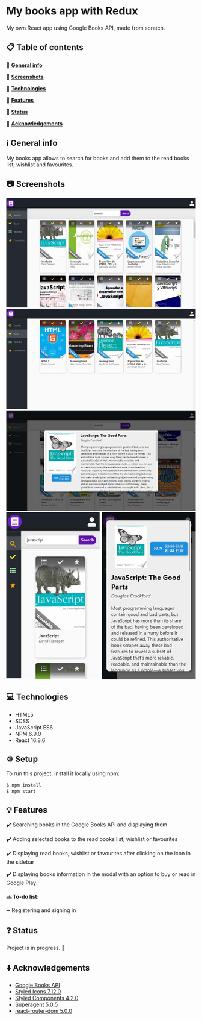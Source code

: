#  My books app with Redux
My own React app using Google Books API, made from scratch.

## :clipboard: Table of contents 
  :small_orange_diamond: [**General info**](#information_source-general-info)

:small_orange_diamond: [**Screenshots**](#camera-screenshots)

:small_orange_diamond: [**Technologies**](#computer-technologies)

:small_orange_diamond: [**Features**](#bulb-features)

:small_orange_diamond: [**Status**](#question-status)

:small_orange_diamond: [**Acknowledgements**](#arrow_down-acknowledgements)

##  :information_source: General info 
My books app allows to search for books and add them to the read books list, wishlist and favourites.

## :camera: Screenshots  
![My books](my_books.jpg)
![My books - read section](my_books_read.jpg)
![My books - modal](my_books_modal.jpg)
![My books - mobile version](my_books-mobile.jpg)
![My books - modal on mobile version](my_books_modal-mobile.jpg)

## :computer: Technologies  
* HTML5 
* SCSS 
* JavaScript ES6 
* NPM 6.9.0 
* React 16.8.6

## :gear: Setup 
To run this project, install it locally using npm:
```
$ npm install
$ npm start
```

## :bulb: Features  

:heavy_check_mark: Searching books in the Google Books API and displaying them

:heavy_check_mark: Adding selected books to the read books list, wishlist or favourites

:heavy_check_mark: Displaying read books, wishlist or favourites after clicking on the icon in the sidebar

:heavy_check_mark: Displaying books information in the modal with an option to buy or read in Google Play

#### :soon: To-do list:

:heavy_minus_sign: Registering and signing in

## :question: Status  
Project is in progress. :construction:

## :arrow_down: Acknowledgements
* [Google Books API](https://developers.google.com/books/) 
* [Styled Icons 7.12.0](https://styled-icons.js.org/)
* [Styled Components 4.2.0](https://www.styled-components.com/)
* [Superagent 5.0.5](https://www.npmjs.com/package/superagent)
* [react-router-dom 5.0.0](https://reacttraining.com/react-router/web/guides/quick-start)